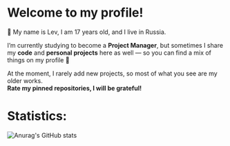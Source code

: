 # Welcome to my profile!  

💬 My name is Lev, I am 17 years old, and I live in Russia.  

I’m currently studying to become a **Project Manager**, but sometimes I share my **code** and **personal projects** here as well — so you can find a mix of things on my profile 🙂  

At the moment, I rarely add new projects, so most of what you see are my older works.  
__Rate my pinned repositories, I will be grateful!__

# Statistics:

![Anurag's GitHub stats](https://github-readme-stats.vercel.app/api?username=GrobranGG&hide=contribs,prs&theme=dark) 
